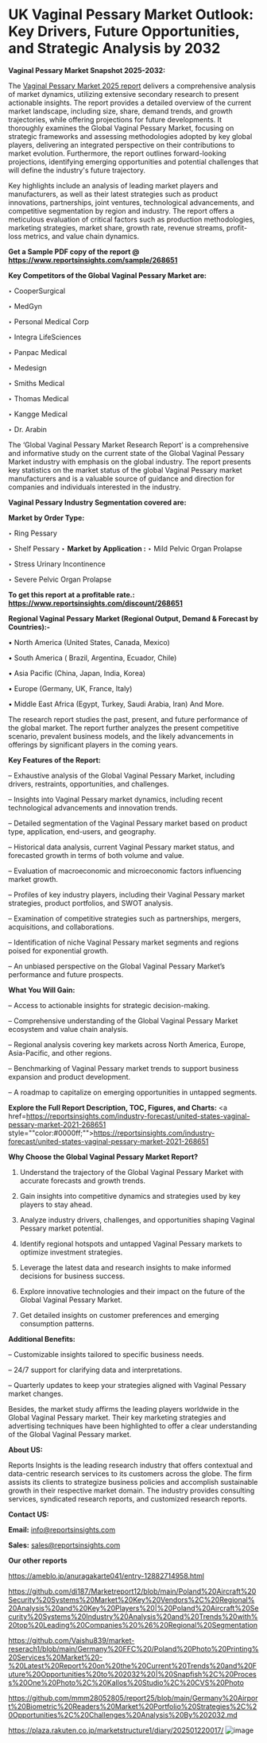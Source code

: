 # UK Vaginal Pessary Market Outlook: Key Drivers, Future Opportunities, and Strategic Analysis by 2032

<strong>Vaginal Pessary Market Snapshot 2025-2032:</strong>

The <a href=https://www.reportsinsights.com/sample/268651>Vaginal Pessary Market 2025 report</a> delivers a comprehensive analysis of market dynamics, utilizing extensive secondary research to present actionable insights. The report provides a detailed overview of the current market landscape, including size, share, demand trends, and growth trajectories, while offering projections for future developments. It thoroughly examines the Global Vaginal Pessary Market, focusing on strategic frameworks and assessing methodologies adopted by key global players, delivering an integrated perspective on their contributions to market evolution. Furthermore, the report outlines forward-looking projections, identifying emerging opportunities and potential challenges that will define the industry's future trajectory.

Key highlights include an analysis of leading market players and manufacturers, as well as their latest strategies such as product innovations, partnerships, joint ventures, technological advancements, and competitive segmentation by region and industry. The report offers a meticulous evaluation of critical factors such as production methodologies, marketing strategies, market share, growth rate, revenue streams, profit-loss metrics, and value chain dynamics.

<strong>Get a Sample PDF copy of the report @ <a href=https://www.reportsinsights.com/sample/268651 style=color:#0000ff;>https://www.reportsinsights.com/sample/268651</a></strong>

<strong>Key Competitors of the Global Vaginal Pessary Market are:</strong>

‣ CooperSurgical

‣ MedGyn

‣ Personal Medical Corp

‣ Integra LifeSciences

‣ Panpac Medical

‣ Medesign

‣ Smiths Medical

‣ Thomas Medical

‣ Kangge Medical

‣ Dr. Arabin

The ‘Global Vaginal Pessary Market Research Report’ is a comprehensive and informative study on the current state of the Global Vaginal Pessary Market industry with emphasis on the global industry. The report presents key statistics on the market status of the global Vaginal Pessary market manufacturers and is a valuable source of guidance and direction for companies and individuals interested in the industry.

<strong>Vaginal Pessary Industry Segmentation covered are:</strong>

<strong>Market by Order Type: </strong>

‣ Ring Pessary

‣ Shelf Pessary
‣ 
<strong>Market by Application :</strong>
‣ Mild Pelvic Organ Prolapse

‣ Stress Urinary Incontinence

‣ Severe Pelvic Organ Prolapse

<strong>To get this report at a profitable rate.: <a href=https://www.reportsinsights.com/discount/268651 style=color:#0000ff;>https://www.reportsinsights.com/discount/268651</a></strong>

<strong>Regional Vaginal Pessary Market (Regional Output, Demand &amp; Forecast by Countries):-</strong>

• North America (United States, Canada, Mexico)

• South America ( Brazil, Argentina, Ecuador, Chile)

• Asia Pacific (China, Japan, India, Korea)

• Europe (Germany, UK, France, Italy)

• Middle East Africa (Egypt, Turkey, Saudi Arabia, Iran) And More.

The research report studies the past, present, and future performance of the global market. The report further analyzes the present competitive scenario, prevalent business models, and the likely advancements in offerings by significant players in the coming years.

<strong>Key Features of the Report:</strong>

– Exhaustive analysis of the Global Vaginal Pessary Market, including drivers, restraints, opportunities, and challenges.

– Insights into Vaginal Pessary market dynamics, including recent technological advancements and innovation trends.

– Detailed segmentation of the Vaginal Pessary market based on product type, application, end-users, and geography.

– Historical data analysis, current Vaginal Pessary market status, and forecasted growth in terms of both volume and value.

– Evaluation of macroeconomic and microeconomic factors influencing market growth.

– Profiles of key industry players, including their Vaginal Pessary market strategies, product portfolios, and SWOT analysis.

– Examination of competitive strategies such as partnerships, mergers, acquisitions, and collaborations.

– Identification of niche Vaginal Pessary market segments and regions poised for exponential growth.

– An unbiased perspective on the Global Vaginal Pessary Market’s performance and future prospects.

<strong>What You Will Gain:</strong>

– Access to actionable insights for strategic decision-making.

– Comprehensive understanding of the Global Vaginal Pessary Market ecosystem and value chain analysis.

– Regional analysis covering key markets across North America, Europe, Asia-Pacific, and other regions.

– Benchmarking of Vaginal Pessary market trends to support business expansion and product development.

– A roadmap to capitalize on emerging opportunities in untapped segments.

<strong>Explore the Full Report Description, TOC, Figures, and Charts:</strong>
<a href=https://reportsinsights.com/industry-forecast/united-states-vaginal-pessary-market-2021-268651 style=""color:#0000ff;"">https://reportsinsights.com/industry-forecast/united-states-vaginal-pessary-market-2021-268651</a>

<strong>Why Choose the Global Vaginal Pessary Market Report?</strong>

1. Understand the trajectory of the Global Vaginal Pessary Market with accurate forecasts and growth trends.

2. Gain insights into competitive dynamics and strategies used by key players to stay ahead.

3. Analyze industry drivers, challenges, and opportunities shaping Vaginal Pessary market potential.

4. Identify regional hotspots and untapped Vaginal Pessary markets to optimize investment strategies.

5. Leverage the latest data and research insights to make informed decisions for business success.

6. Explore innovative technologies and their impact on the future of the Global Vaginal Pessary Market.

7. Get detailed insights on customer preferences and emerging consumption patterns.

<strong>Additional Benefits:</strong>

– Customizable insights tailored to specific business needs.

– 24/7 support for clarifying data and interpretations.

– Quarterly updates to keep your strategies aligned with Vaginal Pessary market changes.

Besides, the market study affirms the leading players worldwide in the Global Vaginal Pessary market. Their key marketing strategies and advertising techniques have been highlighted to offer a clear understanding of the Global Vaginal Pessary market.

<strong><strong>About US</strong>:</strong>

Reports Insights is the leading research industry that offers contextual and data-centric research services to its customers across the globe. The firm assists its clients to strategize business policies and accomplish sustainable growth in their respective market domain. The industry provides consulting services, syndicated research reports, and customized research reports.

<strong>Contact US:</strong>

<p class=><b>Email:</b> <a href=mailto:info@reportsinsights.com>info@reportsinsights.com</a></p>
<p class=><b>Sales:</b> <a href=mailto:sales@reportsinsights.com>sales@reportsinsights.com</a></p>

<strong>Our other reports</strong>

<a href=https://ameblo.jp/anuragakarte041/entry-12882714958.html>https://ameblo.jp/anuragakarte041/entry-12882714958.html</a>

<a href=https://github.com/di187/Marketreport12/blob/main/Poland%20Aircraft%20Security%20Systems%20Market%20Key%20Vendors%2C%20Regional%20Analysis%20and%20Key%20Players%20|%20Poland%20Aircraft%20Security%20Systems%20Industry%20Analysis%20and%20Trends%20with%20top%20Leading%20Companies%20%26%20Regional%20Segmentation>https://github.com/di187/Marketreport12/blob/main/Poland%20Aircraft%20Security%20Systems%20Market%20Key%20Vendors%2C%20Regional%20Analysis%20and%20Key%20Players%20|%20Poland%20Aircraft%20Security%20Systems%20Industry%20Analysis%20and%20Trends%20with%20top%20Leading%20Companies%20%26%20Regional%20Segmentation</a>

<a href=https://github.com/Vaishu839/market-reserach1/blob/main/Germany%20FFC%20/Poland%20Photo%20Printing%20Services%20Market%20-%20Latest%20Report%20on%20the%20Current%20Trends%20and%20Future%20Opportunities%20to%202032%20|%20Snapfish%2C%20Process%20One%20Photo%2C%20Kallos%20Studio%2C%20CVS%20Photo>https://github.com/Vaishu839/market-reserach1/blob/main/Germany%20FFC%20/Poland%20Photo%20Printing%20Services%20Market%20-%20Latest%20Report%20on%20the%20Current%20Trends%20and%20Future%20Opportunities%20to%202032%20|%20Snapfish%2C%20Process%20One%20Photo%2C%20Kallos%20Studio%2C%20CVS%20Photo</a>

<a href=https://github.com/mmm28052805/report25/blob/main/Germany%20Airport%20Biometric%20Readers%20Market%20Portfolio%20Strategies%2C%20Opportunities%2C%20Challenges%20Analysis%20By%202032.md>https://github.com/mmm28052805/report25/blob/main/Germany%20Airport%20Biometric%20Readers%20Market%20Portfolio%20Strategies%2C%20Opportunities%2C%20Challenges%20Analysis%20By%202032.md</a>

<a href=https://plaza.rakuten.co.jp/marketstructure1/diary/202501220017/>https://plaza.rakuten.co.jp/marketstructure1/diary/202501220017/</a>
![image](https://github.com/user-attachments/assets/f7ea4fdd-4695-435c-8e2f-ff1f48ab1e15)
